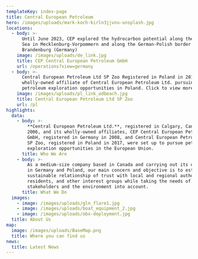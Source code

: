 ```yaml
---
templateKey: index-page
title: Central European Petroleum
hero: /images/uploads/mark-koch-kirln3jjvnu-unsplash.jpg
locations:
  - body: >-
      Until June 2023, CEP explored the hydrocarbon potential along the Baltic
      Sea in Mecklenburg-Vorpommern and along the German-Polish border in
      Brandenburg (Germany)
    image: /images/uploads/de_link.jpg
    title: CEP Central European Petroleum GmbH
    url: /operations?view=germany
  - body: >-
      Central European Petroleum Ltd SP Zoo Registered in Poland in 2017, is a
      wholly-owned affiliate of Central European Petroleum Ltd. pursuing
      petroleum exploration opportunities in Poland. Click to view more.
    image: /images/uploads/pl_link_adbeach.jpg
    title: Central European Petroleum Ltd SP Zoo
    url: /pl
highlights:
  data:
    - body: >-
        **Central European Petroleum Ltd.**, registered in Calgary, Canada in
        2006, and its wholly-owned affiliates, CEP Central European Petroleum
        GmbH, registered in Germany in 2008, and Central European Petroleum Ltd
        SP Zoo, registered in Poland in 2017, were set up to pursue petroleum
        exploration opportunities in the European Union.
      title: Who We Are
    - body: >-
        As a medium-size company based in Canada and carrying out its operations
        in Germany and Poland, our main concern and objective is to establish a
        sustainable relationship of trust with local and regional authorities,
        residents, and other interest groups while taking the needs of all
        stakeholders and the environment into account.
      title: What We Do
  images:
    - image: /images/uploads/gln_flare1.jpg
    - image: /images/uploads/boat_equipment_2.jpg
    - image: /images/uploads/obx-deployment.jpg
  title: About Us
map:
  image: /images/uploads/BaseMap.png
  title: Where you can find us
news:
  title: Latest News
---
```


